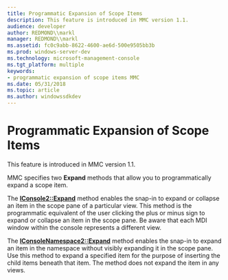 ```yaml
---
title: Programmatic Expansion of Scope Items
description: This feature is introduced in MMC version 1.1.
audience: developer
author: REDMOND\\markl
manager: REDMOND\\markl
ms.assetid: fc0c9abb-8622-4600-ae6d-500e9505bb3b
ms.prod: windows-server-dev
ms.technology: microsoft-management-console
ms.tgt_platform: multiple
keywords:
- programmatic expansion of scope items MMC
ms.date: 05/31/2018
ms.topic: article
ms.author: windowssdkdev
---
```


# Programmatic Expansion of Scope Items

This feature is introduced in MMC version 1.1.

MMC specifies two **Expand** methods that allow you to programmatically expand a scope item.

The [**IConsole2::Expand**](iconsole2-expand.md) method enables the snap-in to expand or collapse an item in the scope pane of a particular view. This method is the programmatic equivalent of the user clicking the plus or minus sign to expand or collapse an item in the scope pane. Be aware that each MDI window within the console represents a different view.

The [**IConsoleNamespace2::Expand**](iconsolenamespace2-expand.md) method enables the snap-in to expand an item in the namespace without visibly expanding it in the scope pane. Use this method to expand a specified item for the purpose of inserting the child items beneath that item. The method does not expand the item in any views.

 

 




